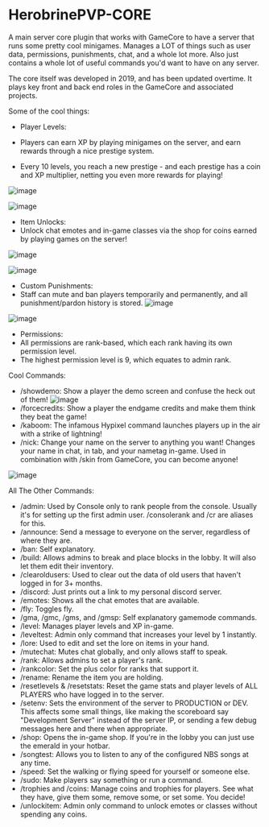 # HerobrinePVP-CORE
A main server core plugin that works with GameCore to have a server that runs some pretty cool minigames. Manages a LOT of things such as user data, permissions, punishments, chat, and a whole lot more. Also just contains a whole lot of useful commands you'd want to have on any server.

The core itself was developed in 2019, and has been updated overtime. It plays key front and back end roles in the GameCore and associated projects.   

Some of the cool things:
- Player Levels:

 - Players can earn XP by playing minigames on the server, and earn rewards through a nice prestige system.
 - Every 10 levels, you reach a new prestige - and each prestige has a coin and XP multiplier, netting you even more rewards for playing!

  ![image](https://user-images.githubusercontent.com/74119793/198863984-f45c7ea0-afc9-4c06-a9e9-7c591aa55bcd.png)

  ![image](https://user-images.githubusercontent.com/74119793/198864051-0a63739c-6112-4fd3-b3ab-7e5dc5e8493c.png)



- Item Unlocks:
 - Unlock chat emotes and in-game classes via the shop for coins earned by playing games on the server!

  ![image](https://user-images.githubusercontent.com/74119793/198863922-d6689676-d9c1-486d-980e-3b28c241f897.png)

  ![image](https://user-images.githubusercontent.com/74119793/198863942-300860d1-2cff-41d6-97e2-faf4609126ed.png)



- Custom Punishments:
 - Staff can mute and ban players temporarily and permanently, and all punishment/pardon history is stored.
![image](https://user-images.githubusercontent.com/74119793/198863965-2aaf27bf-f9e0-4ec0-a8d7-68d4b81d452e.png)

![image](https://user-images.githubusercontent.com/74119793/198864065-ef375618-3332-4b86-b056-d4476ca7df72.png)


- Permissions:
 - All permissions are rank-based, which each rank having its own permission level. 
 - The highest permission level is 9, which equates to admin rank.


Cool Commands:
- /showdemo: Show a player the demo screen and confuse the heck out of them!
![image](https://user-images.githubusercontent.com/74119793/198864223-d9165427-85a6-418b-a79a-54e5c0ea97a1.png)
- /forcecredits: Show a player the endgame credits and make them think they beat the game!
- /kaboom: The infamous Hypixel command launches players up in the air with a strike of lightning!
- /nick: Change your name on the server to anything you want! Changes your name in chat, in tab, and your nametag in-game. Used in combination with /skin from GameCore, you can become anyone!

![image](https://user-images.githubusercontent.com/74119793/198864386-e35a54b8-f40f-49d6-a4b4-0ad93bb2be0c.png)



All The Other Commands:
- /admin: Used by Console only to rank people from the console. Usually it's for setting up the first admin user. /consolerank and /cr are aliases for this.
- /announce: Send a message to everyone on the server, regardless of where they are.
- /ban: Self explanatory.
- /build: Allows admins to break and place blocks in the lobby. It will also let them edit their inventory.
- /clearoldusers: Used to clear out the data of old users that haven't logged in for 3+ months.
- /discord: Just prints out a link to my personal discord server.
- /emotes: Shows all the chat emotes that are available.
- /fly: Toggles fly.
- /gma, /gmc, /gms, and /gmsp: Self explanatory gamemode commands.
- /level: Manages player levels and XP in-game.
- /leveltest: Admin only command that increases your level by 1 instantly.
- /lore: Used to edit and set the lore on items in your hand.
- /mutechat: Mutes chat globally, and only allows staff to speak.
- /rank: Allows admins to set a player's rank.
- /rankcolor: Set the plus color for ranks that support it.
- /rename: Rename the item you are holding.
- /resetlevels & /resetstats: Reset the game stats and player levels of ALL PLAYERS who have logged in to the server.
- /setenv: Sets the environment of the server to PRODUCTION or DEV. This affects some small things, like making the scoreboard say "Development Server" instead of the server IP, or sending a few debug messages here and there when appropriate.
- /shop: Opens the in-game shop. If you're in the lobby you can just use the emerald in your hotbar.
- /songtest: Allows you to listen to any of the configured NBS songs at any time.
- /speed: Set the walking or flying speed for yourself or someone else.
- /sudo: Make players say something or run a command.
- /trophies and /coins: Manage coins and trophies for players. See what they have, give them some, remove some, or set some. You decide!
- /unlockitem: Admin only command to unlock emotes or classes without spending any coins.



